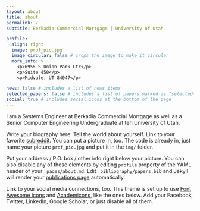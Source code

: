 ```yaml
---
layout: about
title: about
permalink: /
subtitle: Berkadia Commercial Mortgage | University of Utah 

profile:
  align: right
  image: prof_pic.jpg
  image_circular: false # crops the image to make it circular
  more_info: >
    <p>6955 S Union Park Ctr</p>
    <p>Suite 450</p>
    <p>Midvale, UT 84047</p>

news: false # includes a list of news items
selected_papers: false # includes a list of papers marked as "selected={true}"
social: true # includes social icons at the bottom of the page
---
```

I am a Systems Engineer at Berkadia Commercial Mortgage as well as a Senior Computer Engineering Undergraduate at teh University of Utah. 


Write your biography here. Tell the world about yourself. Link to your favorite [subreddit](http://reddit.com). You can put a picture in, too. The code is already in, just name your picture `prof_pic.jpg` and put it in the `img/` folder.

Put your address / P.O. box / other info right below your picture. You can also disable any of these elements by editing `profile` property of the YAML header of your `_pages/about.md`. Edit `_bibliography/papers.bib` and Jekyll will render your [publications page](/al-folio/publications/) automatically.

Link to your social media connections, too. This theme is set up to use [Font Awesome icons](https://fontawesome.com/) and [Academicons](https://jpswalsh.github.io/academicons/), like the ones below. Add your Facebook, Twitter, LinkedIn, Google Scholar, or just disable all of them.
